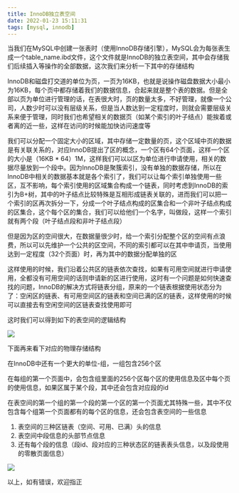 ```yaml
---
title: InnoDB独立表空间
date: 2022-01-23 15:11:31
tags: [mysql, innodb]
---
```


当我们在MySQL中创建一张表时（使用InnoDB存储引擎），MySQL会为每张表生成一个table_name.ibd文件，这个文件就是InnoDB的独立表空间，其中会存储我们后续插入等操作的全部数据，这次我们来分析一下其中的存储结构

<!-- more -->

InnoDB和磁盘打交道的单位为页，一页为16KB，也就是说操作磁盘数据大小最小为16KB，每个页中都存储着我们的数据信息，合起来就是整个表的数据。但是全部以页为单位进行管理的话，在表很大时，页的数量太多，不好管理，就像一个公司，人数少时可以没有层级关系，但是当人数达到一定程度时，则就会需要层级关系来便于管理，同时我们也希望相关的数据页（如某个索引的叶子结点）能挨着或者离的近一些，这样在访问的时候能加快访问速度等

我们可以分配一个固定大小的区域，其中存储一定数量的页，这个区域中页的数据是有关联关系的，对应InnoDB提出了区的概念，一个区有64个页面，这样一个区的大小是（16KB * 64）1M，这样我们可以以区为单位进行申请使用，相关的数据尽量放到一个段中。因为InnoDB是聚簇索引，没有单独的数据存储，所以在InnoDB中相关的数据基本就是各个索引了，我们可以让每个索引单独使用一些区，互不影响，每个索引使用的区域集合构成一个链表，同时考虑到InnoDB的索引为B+树，其中的叶子结点比较特殊是互相形成链表关联的，进而我们可以把一个索引的区再次拆分一下，分成一个叶子结点构成的区集合和一个非叶子结点构成的区集合，这个每个区的集合，我们可以给他们一个名字，叫做段，这样一个索引就有两个段（叶子结点段和非叶子结点段）

但是因为区的空间很大，在数据量很少时，给一个索引分配整个区的空间有点浪费，所以可以先维护一个公共的区空间，不同的索引都可以在其中申请页，当使用达到一定程度（32个页面）时，再为其中的数据分配单独的区

这样使用的时候，我们沿着公共区的链表依次查找，如果有可用空间就进行申请使用，全都没有可用空间的话则申请新的区进行使用，这时有一个问题是如何快速查找的问题，InnoDB的解决方式将链表分组，原来的一个链表根据使用状态分为了：空闲区的链表、有可用空间区的链表和空间已满的区的链表，这样使用的时候可以直接去有空闲空间的区链表查找使用即可

这时我们可以得到如下的表空间的逻辑结构

<img src="/images/innodb-logic-space.jpg" />



下面再来看下对应的物理存储结构

在InnoDB中还有一个更大的单位-组，一组包含256个区

在每组的第一个页面中，会包含组里面的256个区每个区的使用信息及区中每个页的使用信息，如果区属于某个段，其中还会包含对应段的id

在表空间的第一个组的第一个段的第一个区的第一个页面尤其特殊一些，其中不仅包含每个组第一个页面都有的每个区的信息，还会包含表空间的一些信息

1. 表空间的三种区链表（空间、可用、已满）头的信息
2. 表空间中段信息的头部节点信息
3. 还有每个段的信息（段id、段对应的三种状态区的链表表头信息，以及段使用的零散页面信息）

<img src="/images/innodb-physics-space.jpg" />



以上，如有错误，欢迎指正
